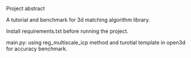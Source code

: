 Project abstract

A tutorial and benchmark for 3d matching algorithm library.

Install requirements.txt before running the project.

main.py: using reg_multiscale_icp method and turotial template in open3d for accuracy benchmark.
